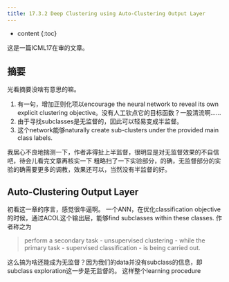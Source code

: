 ```yaml
--- 
title: 17.3.2 Deep Clustering using Auto-Clustering Output Layer
---
```




* content
{:toc}

这是一篇ICML17在审的文章。
## 摘要
光看摘要没啥有意思的嘛。

1. 有一句，增加正则化项以encourage the neural network to reveal its own explicit clustering objective。没有人工钦点它的目标函数？一股清流啊……
2. 由于寻找subclasses是无监督的，因此可以轻易变成半监督。
3. 这个network能够naturally create sub-clusters under the provided main class labels.

我居心不良地揣测一下，作者非得扯上半监督，很明显是对无监督效果的不自信吧，待会儿看完文章再核实一下
粗略扫了一下实验部分，的确，无监督部分的实验的确需要更多的调教，效果还可以，当然没有半监督的好。

##  Auto-Clustering Output Layer
初看这一章的序言，感觉很牛逼啊。
一个ANN，在优化classification objective的时候，通过ACOL这个输出层，能够find subclasses within these classes.
作者称之为
>perform a secondary task - unsupervised clustering - while the primary task -
supervised classification - is being carried out.

这么搞为啥还能成为无监督？因为我们的data并没有subclass的信息，即subclass exploration这一步是无监督的。
这样整个learning procedure